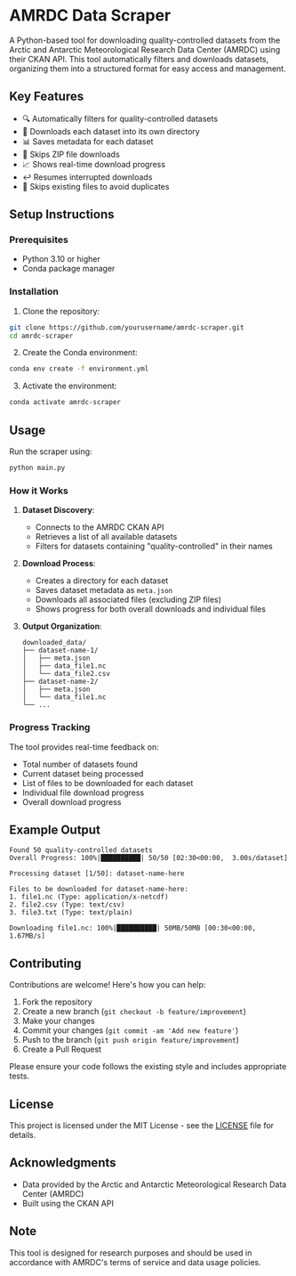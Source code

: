 # AMRDC Data Scraper

A Python-based tool for downloading quality-controlled datasets from the Arctic and Antarctic Meteorological Research Data Center (AMRDC) using their CKAN API. This tool automatically filters and downloads datasets, organizing them into a structured format for easy access and management.

## Key Features

- 🔍 Automatically filters for quality-controlled datasets
- 📁 Downloads each dataset into its own directory
- 📊 Saves metadata for each dataset
- 🚫 Skips ZIP file downloads
- 📈 Shows real-time download progress
- ↩️ Resumes interrupted downloads
- 🔄 Skips existing files to avoid duplicates

## Setup Instructions

### Prerequisites

- Python 3.10 or higher
- Conda package manager

### Installation

1. Clone the repository:
```bash
git clone https://github.com/yourusername/amrdc-scraper.git
cd amrdc-scraper
```

2. Create the Conda environment:
```bash
conda env create -f environment.yml
```

3. Activate the environment:
```bash
conda activate amrdc-scraper
```

## Usage

Run the scraper using:
```bash
python main.py
```

### How it Works

1. **Dataset Discovery**: 
   - Connects to the AMRDC CKAN API
   - Retrieves a list of all available datasets
   - Filters for datasets containing "quality-controlled" in their names

2. **Download Process**:
   - Creates a directory for each dataset
   - Saves dataset metadata as `meta.json`
   - Downloads all associated files (excluding ZIP files)
   - Shows progress for both overall downloads and individual files

3. **Output Organization**:
   ```
   downloaded_data/
   ├── dataset-name-1/
   │   ├── meta.json
   │   ├── data_file1.nc
   │   └── data_file2.csv
   ├── dataset-name-2/
   │   ├── meta.json
   │   └── data_file1.nc
   └── ...
   ```

### Progress Tracking

The tool provides real-time feedback on:
- Total number of datasets found
- Current dataset being processed
- List of files to be downloaded for each dataset
- Individual file download progress
- Overall download progress

## Example Output

```
Found 50 quality-controlled datasets
Overall Progress: 100%|██████████| 50/50 [02:30<00:00,  3.00s/dataset]

Processing dataset [1/50]: dataset-name-here

Files to be downloaded for dataset-name-here:
1. file1.nc (Type: application/x-netcdf)
2. file2.csv (Type: text/csv)
3. file3.txt (Type: text/plain)

Downloading file1.nc: 100%|██████████| 50MB/50MB [00:30<00:00, 1.67MB/s]
```

## Contributing

Contributions are welcome! Here's how you can help:

1. Fork the repository
2. Create a new branch (`git checkout -b feature/improvement`)
3. Make your changes
4. Commit your changes (`git commit -am 'Add new feature'`)
5. Push to the branch (`git push origin feature/improvement`)
6. Create a Pull Request

Please ensure your code follows the existing style and includes appropriate tests.

## License

This project is licensed under the MIT License - see the [LICENSE](LICENSE) file for details.

## Acknowledgments

- Data provided by the Arctic and Antarctic Meteorological Research Data Center (AMRDC)
- Built using the CKAN API

## Note

This tool is designed for research purposes and should be used in accordance with AMRDC's terms of service and data usage policies.
